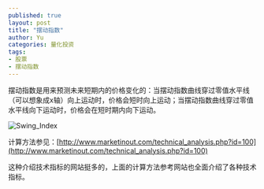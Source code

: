 ```yaml
---
published: true
layout: post
title: "摆动指数"
author: Yu
categories: 量化投资
tags:
- 股票
- 摆动指数
---
```


摆动指数是用来预测未来短期内的价格变化的：当摆动指数曲线穿过零值水平线（可以想象成x轴）向上运动时，价格会短时向上运动；当摆动指数曲线穿过零值水平线向下运动时，价格会在短时期内向下运动。

![Swing_Index](https://i.imgur.com/3NZo5Rk.gif)

计算方法参见：[http://www.marketinout.com/technical_analysis.php?id=100](http://www.marketinout.com/technical_analysis.php?id=100)

这种介绍技术指标的网站挺多的，上面的计算方法参考网站也全面介绍了各种技术指标。
